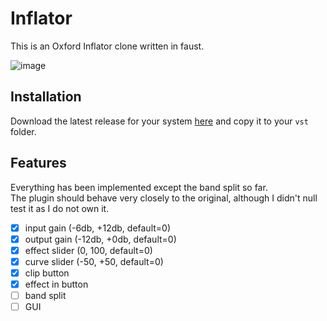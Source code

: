 # Inflator

This is an Oxford Inflator clone written in faust.

![image](https://github.com/gaheldev/inflator/assets/78329601/c0cb84a7-d263-4397-b8c3-a495ac7a8658)

## Installation

Download the latest release for your system [here](https://github.com/gaheldev/inflator/releases/latest/) and copy it to your `vst` folder.

## Features

Everything has been implemented except the band split so far. \
The plugin should behave very closely to the original, although I didn't null test it as I do not own it.

- [x] input gain     (-6db, +12db, default=0)
- [x] output gain    (-12db, +0db, default=0)
- [x] effect slider  (0, 100, default=0)
- [x] curve slider   (-50, +50, default=0) 
- [x] clip button
- [x] effect in button
- [ ] band split
- [ ] GUI
